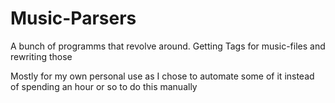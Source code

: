 # Music-Parsers
A bunch of programms that revolve around. Getting Tags for music-files and rewriting those

Mostly for my own personal use as I chose to automate some of it instead of spending an hour or so to do this manually
